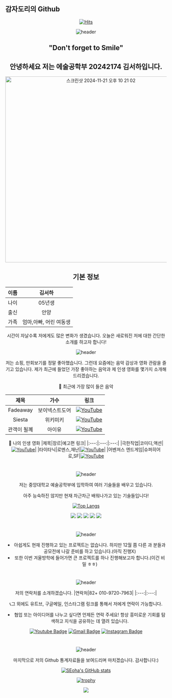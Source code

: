 ## 감자도리의 Github

<div align=center>
	
[![Hits](https://hits.seeyoufarm.com/api/count/incr/badge.svg?url=https%3A%2F%2Fgithub.com%2Fshgim05&count_bg=%23AEDDF3&title_bg=%23555555&icon=&icon_color=%23E7E7E7&title=hits&edge_flat=false)](https://hits.seeyoufarm.com)

![header](https://capsule-render.vercel.app/api?type=waving&color=gradient&customColorList=10&height=200&section=header&text=Welcome%20to%20Seoha's%20Github&fontSize=50&animation=twinkling)

 ## "Don't forget to Smile"
 ## 안녕하세요 저는 에술공학부 20242174 김서하입니다.

<img width="581" alt="스크린샷 2024-11-21 오후 10 21 02" src="https://github.com/user-attachments/assets/9b07f415-b46c-4bbc-8a57-a130df5a4f44">

## 기본 정보
|이름|김서하|
|:---:|:---:|
|나이|05년생|
|출신|안양|
|가족|엄마,아빠, 어린 여동생|

시간이 자날수록 저에게도 많은 변화가 생겼습니다. 오늘은 새로워진 저에 대한 간단한 소개를 하고자 합니다!

![header](https://capsule-render.vercel.app/api?type=soft&color=auto&height=60&section=header&text=좋아하는%20것&fontSize=30)

저는 쇼핑, 만회보기를 정말 좋아했습니다. 그런데 요즘에는 음악 감상과 영화 관람을 즐기고 있습니다. 제가 최근에 들었던 가장 좋아하는 음악과 제 인생 영화를 몇가지 소개해 드리겠습니다.


📌 최근에 가장 많이 들은 음악


|제목|가수|링크|
|:---:|:---:|:---:|
|Fadeaway|보이넥스트도어|[![YouTube](https://img.shields.io/badge/YouTube-red?logo=youtube&style=for-the-badge)](https://www.youtube.com/watch?v=AL5SkIfr26A)|
|Siesta|위키미키|[![YouTube](https://img.shields.io/badge/YouTube-red?logo=youtube&style=for-the-badge)](https://youtu.be/kYt8gxlthWs?si=k9quHnpMui6lzWNz)|
|관객이 될꼐|아이유|[![YouTube](https://img.shields.io/badge/YouTube-red?logo=youtube&style=for-the-badge)](https://www.youtube.com/watch?v=_ZfT3M6ZKEM)

📌 나의 인생 영화
|제목|장르|예고편 링크|
|:---:|:---:|:---:|
|극한직업|코미디,액션|[![YouTube](https://img.shields.io/badge/YouTube-red?logo=youtube&style=for-the-badge)](https://youtu.be/-OvSJ4_zc2c?si=sSou3ITqgXUDfeI6)|
|타이타닉|로멘스,재난|[![YouTube](https://img.shields.io/badge/YouTube-red?logo=youtube&style=for-the-badge)](https://youtu.be/xMqz1d4eKSk?si=ED864YantSojhKeK)|
|어벤져스 엔드게임|슈퍼히어로,SF|[![YouTube](https://img.shields.io/badge/YouTube-red?logo=youtube&style=for-the-badge)](https://youtu.be/Ko2NWhXI9e8?si=rXjZ94hb30qWyxMF)

#

![header](https://capsule-render.vercel.app/api?type=soft&color=auto&height=60&section=header&text=기술&fontSize=30)

저는 중앙대학교 예술공학부에 입학하여 여러 기술들을 배우고 있습니다.

아주 능숙하진 않지만 현재 차근차근 배워나가고 있는 기술들입니다!

[![Top Langs](https://github-readme-stats.vercel.app/api/top-langs/?username=shgim05)](https://github.com/shgim05/github-readme-stats)

<a href="https://www.java.com/ko/"><img src="https://img.shields.io/badge/java-007396?style=for-the-badge&logo=java&logoColor=white"></a>
<a href="https://www.w3schools.com/cpp/"><img src="https://img.shields.io/badge/c++-00599C?style=for-the-badge&logo=c%2B%2B&logoColor=white"></a>
<a href="https://www.python.org/"><img src="https://img.shields.io/badge/python-3776AB?style=for-the-badge&logo=python&logoColor=white"></a>
<a href="https://github.com/"><img src="https://img.shields.io/badge/github-181717?style=for-the-badge&logo=github&logoColor=white"></a>
<a href="https://developer.mozilla.org/en-US/docs/Web/JavaScript"><img src="https://img.shields.io/badge/javascript-F7DF1E?style=for-the-badge&logo=javascript&logoColor=black"></a>

#

![header](https://capsule-render.vercel.app/api?type=soft&color=auto&height=60&section=header&text=프로젝트&fontSize=30)
- 아쉽게도 현재 진행하고 있는 프로젝트는 없습니다. 하지만 12월 쯤 다른 과 분들과 공모전에 나갈 준비를 하고 있습니다.(아직 진행X)
- 또한 이번 겨울방학에 들어가면 큰 프로젝트를 하나 진행해보고자 합니다.(이건 비밀 ㅎㅎ)

#

![header](https://capsule-render.vercel.app/api?type=soft&color=auto&height=60&section=header&text=연락처&fontSize=30)

저의 연락처를 소개하겠습니다.
|연락처|82+ 010-9720-7963|
|:---:|:---:|

📞그 외에도 유트브, 구글메일, 인스타그램 링크를 통해서 저에게 연락이 가능합니다.
- 협업 또는 아이디어를 나누고 싶다면 언제든 연락 주세요! 항상 흥미로운 기회를 탐색하고 지식을 공유하는 데 열려 있습니다.

[![Youtube Badge](https://img.shields.io/badge/Youtube-ff0000?style=flat-square&logo=youtube&link=https://www.youtube.com/@%EB%83%A0-b5d)](https://www.youtube.com/@%EB%83%A0-b5d)
[![Gmail Badge](https://img.shields.io/badge/Gmail-d14836?style=flat-square&logo=Gmail&logoColor=white&link=mailto:shgim2005@gmail.com)](mailto:shgim2005@gmail.com) 
[![Instagram Badge](https://img.shields.io/badge/Instagram-d14836?style=flat-square&logo=instagram&link=https://www.instagram.com/ha05_seo.k/)](https://www.instagram.com/ha05_seo.k/)

#
![header](https://capsule-render.vercel.app/api?type=soft&color=auto&height=60&section=header&text=나의%20Github&fontSize=30)

마지막으로 저의 Github 통계자료들을 보여드리며 마치겠습니다. 감사합니다:)

[![SEoha's GitHub stats](https://github-readme-stats.vercel.app/api?username=seoha&show_icons=true&theme=solarized-light)](https://github.com/shgim05/github-readme-stats)

[![trophy](https://github-profile-trophy.vercel.app/?username=shgim05)](https://github.com/shgim05/github-profile-trophy)

<a href="https://github.com/seoha's/gitanimals">
  <img src="https://render.gitanimals.org/farms/{shgim05}"/>
</a>



